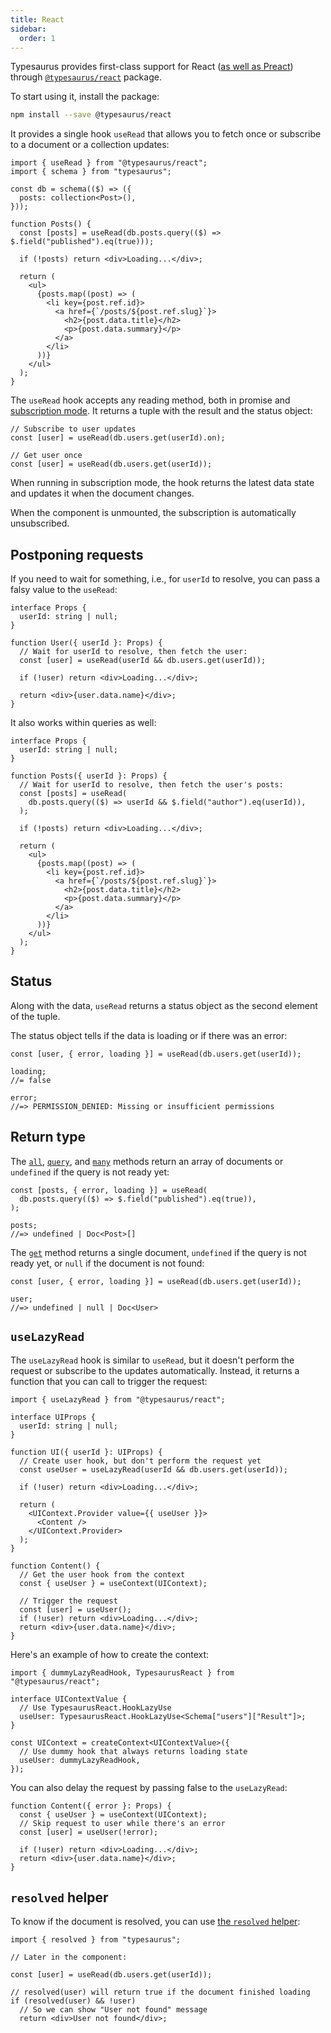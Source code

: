 ```yaml
---
title: React
sidebar:
  order: 1
---
```


Typesaurus provides first-class support for React ([as well as Preact](/integrations/preact/)) through [`@typesaurus/react`](https://www.npmjs.com/package/@typesaurus/react) package.

To start using it, install the package:

```bash
npm install --save @typesaurus/react
```

It provides a single hook `useRead` that allows you to fetch once or subscribe to a document or a collection updates:

```tsx
import { useRead } from "@typesaurus/react";
import { schema } from "typesaurus";

const db = schema(($) => ({
  posts: collection<Post>(),
}));

function Posts() {
  const [posts] = useRead(db.posts.query(($) => $.field("published").eq(true)));

  if (!posts) return <div>Loading...</div>;

  return (
    <ul>
      {posts.map((post) => (
        <li key={post.ref.id}>
          <a href={`/posts/${post.ref.slug}`}>
            <h2>{post.data.title}</h2>
            <p>{post.data.summary}</p>
          </a>
        </li>
      ))}
    </ul>
  );
}
```

The `useRead` hook accepts any reading method, both in promise and [subscription mode](/advanced/realtime/). It returns a tuple with the result and the status object:

```tsx
// Subscribe to user updates
const [user] = useRead(db.users.get(userId).on);

// Get user once
const [user] = useRead(db.users.get(userId));
```

When running in subscription mode, the hook returns the latest data state and updates it when the document changes.

When the component is unmounted, the subscription is automatically unsubscribed.

## Postponing requests

If you need to wait for something, i.e., for `userId` to resolve, you can pass a falsy value to the `useRead`:

```tsx
interface Props {
  userId: string | null;
}

function User({ userId }: Props) {
  // Wait for userId to resolve, then fetch the user:
  const [user] = useRead(userId && db.users.get(userId));

  if (!user) return <div>Loading...</div>;

  return <div>{user.data.name}</div>;
}
```

It also works within queries as well:

```tsx
interface Props {
  userId: string | null;
}

function Posts({ userId }: Props) {
  // Wait for userId to resolve, then fetch the user's posts:
  const [posts] = useRead(
    db.posts.query(($) => userId && $.field("author").eq(userId)),
  );

  if (!posts) return <div>Loading...</div>;

  return (
    <ul>
      {posts.map((post) => (
        <li key={post.ref.id}>
          <a href={`/posts/${post.ref.slug}`}>
            <h2>{post.data.title}</h2>
            <p>{post.data.summary}</p>
          </a>
        </li>
      ))}
    </ul>
  );
}
```

## Status

Along with the data, `useRead` returns a status object as the second element of the tuple.

The status object tells if the data is loading or if there was an error:

```tsx
const [user, { error, loading }] = useRead(db.users.get(userId));

loading;
//= false

error;
//=> PERMISSION_DENIED: Missing or insufficient permissions
```

## Return type

The [`all`](/api/reading/all/), [`query`](/api/reading/query/), and [`many`](/api/reading/many/) methods return an array of documents or `undefined` if the query is not ready yet:

```tsx
const [posts, { error, loading }] = useRead(
  db.posts.query(($) => $.field("published").eq(true)),
);

posts;
//=> undefined | Doc<Post>[]
```

The [`get`](/api/reading/get/) method returns a single document, `undefined` if the query is not ready yet, or `null` if the document is not found:

```tsx
const [user, { error, loading }] = useRead(db.users.get(userId));

user;
//=> undefined | null | Doc<User>
```

## `useLazyRead`

The `useLazyRead` hook is similar to `useRead`, but it doesn't perform the request or subscribe to the updates automatically. Instead, it returns a function that you can call to trigger the request:

```tsx
import { useLazyRead } from "@typesaurus/react";

interface UIProps {
  userId: string | null;
}

function UI({ userId }: UIProps) {
  // Create user hook, but don't perform the request yet
  const useUser = useLazyRead(userId && db.users.get(userId));

  if (!user) return <div>Loading...</div>;

  return (
    <UIContext.Provider value={{ useUser }}>
      <Content />
    </UIContext.Provider>
  );
}

function Content() {
  // Get the user hook from the context
  const { useUser } = useContext(UIContext);

  // Trigger the request
  const [user] = useUser();
  if (!user) return <div>Loading...</div>;
  return <div>{user.data.name}</div>;
}
```

Here's an example of how to create the context:

```tsx
import { dummyLazyReadHook, TypesaurusReact } from "@typesaurus/react";

interface UIContextValue {
  // Use TypesaurusReact.HookLazyUse
  useUser: TypesaurusReact.HookLazyUse<Schema["users"]["Result"]>;
}

const UIContext = createContext<UIContextValue>({
  // Use dummy hook that always returns loading state
  useUser: dummyLazyReadHook,
});
```

You can also delay the request by passing false to the `useLazyRead`:

```tsx
function Content({ error }: Props) {
  const { useUser } = useContext(UIContext);
  // Skip request to user while there's an error
  const [user] = useUser(!error);

  if (!user) return <div>Loading...</div>;
  return <div>{user.data.name}</div>;
}
```

## `resolved` helper

To know if the document is resolved, you can use [the `resolved` helper](/helpers/resolved/):

```tsx
import { resolved } from "typesaurus";

// Later in the component:

const [user] = useRead(db.users.get(userId));

// resolved(user) will return true if the document finished loading
if (resolved(user) && !user)
  // So we can show "User not found" message
  return <div>User not found</div>;
```

